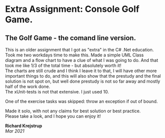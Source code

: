 # Extra Assignment: Console Golf Game.
## The Golf Game - the comand line version.

This is an older assignment that I got as "extra" in the
C# .Net education.<br>Took me two workdays time to make this.
Made a simple UML Class diagram and a flow chart to have
a clue of what I was going to do. And that took me like
1/3 of the total time - but absolutely worth it!
<br>The charts are still crude and I think I leave it to that,
I will have other more important things to do, and this will
also show that the prestudy and the final solution is not
spot on, but well done prestudy is not so far away and
mostly half of the work done.
<br>The xUnit-tests is not that extensive. I just used 10.

One of the exercise tasks was skipped: throw an exception
if out of bound.<br>

Made it solo, with not any claims for best solution or best practice.
<br>
Please take a look, and I hope you can enjoy it!

**Richard Krejstrup**
<br>
*Mar 2021*
